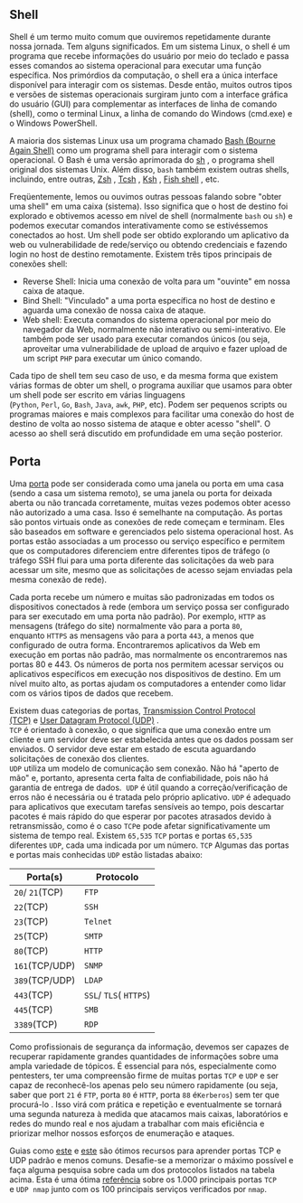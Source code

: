 
## Shell

Shell é um termo muito comum que ouviremos repetidamente durante nossa jornada. Tem alguns significados. Em um sistema Linux, o shell é um programa que recebe informações do usuário por meio do teclado e passa esses comandos ao sistema operacional para executar uma função específica. Nos primórdios da computação, o shell era a única interface disponível para interagir com os sistemas. Desde então, muitos outros tipos e versões de sistemas operacionais surgiram junto com a interface gráfica do usuário (GUI) para complementar as interfaces de linha de comando (shell), como o terminal Linux, a linha de comando do Windows (cmd.exe) e o Windows PowerShell.

A maioria dos sistemas Linux usa um programa chamado [Bash (Bourne Again Shell)](https://www.gnu.org/savannah-checkouts/gnu/bash/manual/bash.html) como um programa shell para interagir com o sistema operacional. O Bash é uma versão aprimorada do [sh](https://man7.org/linux/man-pages/man1/sh.1p.html) , o programa shell original dos sistemas Unix. Além disso, `bash` também existem outras shells, incluindo, entre outras, [Zsh](https://en.wikipedia.org/wiki/Z_shell) , [Tcsh](https://en.wikipedia.org/wiki/Tcsh) , [Ksh](https://en.wikipedia.org/wiki/KornShell) , [Fish shell](https://en.wikipedia.org/wiki/Fish_(Unix_shell)) , etc.

Freqüentemente, lemos ou ouvimos outras pessoas falando sobre "obter uma shell" em uma caixa (sistema). Isso significa que o host de destino foi explorado e obtivemos acesso em nível de shell (normalmente `bash` ou `sh`) e podemos executar comandos interativamente como se estivéssemos conectados ao host. Um shell pode ser obtido explorando um aplicativo da web ou vulnerabilidade de rede/serviço ou obtendo credenciais e fazendo login no host de destino remotamente. Existem três tipos principais de conexões shell:

- Reverse Shell: Inicia uma conexão de volta para um "ouvinte" em nossa caixa de ataque.
- Bind Shell: "Vinculado" a uma porta específica no host de destino e aguarda uma conexão de nossa caixa de ataque.
- Web shell: Executa comandos do sistema operacional por meio do navegador da Web, normalmente não interativo ou semi-interativo. Ele também pode ser usado para executar comandos únicos (ou seja, aproveitar uma vulnerabilidade de upload de arquivo e fazer upload de um script `PHP` para executar um único comando.

Cada tipo de shell tem seu caso de uso, e da mesma forma que existem várias formas de obter um shell, o programa auxiliar que usamos para obter um shell pode ser escrito em várias linguagens (`Python`, `Perl`, `Go`, `Bash`, `Java`, `awk`, `PHP`, etc). Podem ser pequenos scripts ou programas maiores e mais complexos para facilitar uma conexão do host de destino de volta ao nosso sistema de ataque e obter acesso "shell". O acesso ao shell será discutido em profundidade em uma seção posterior.

## Porta

Uma [porta](https://en.wikipedia.org/wiki/Port_(computer_networking)) pode ser considerada como uma janela ou porta em uma casa (sendo a casa um sistema remoto), se uma janela ou porta for deixada aberta ou não trancada corretamente, muitas vezes podemos obter acesso não autorizado a uma casa. Isso é semelhante na computação. As portas são pontos virtuais onde as conexões de rede começam e terminam. Eles são baseados em software e gerenciados pelo sistema operacional host. As portas estão associadas a um processo ou serviço específico e permitem que os computadores diferenciem entre diferentes tipos de tráfego (o tráfego SSH flui para uma porta diferente das solicitações da web para acessar um site, mesmo que as solicitações de acesso sejam enviadas pela mesma conexão de rede).

Cada porta recebe um número e muitas são padronizadas em todos os dispositivos conectados à rede (embora um serviço possa ser configurado para ser executado em uma porta não padrão). Por exemplo, `HTTP` as mensagens (tráfego do site) normalmente vão para a porta `80`, enquanto `HTTPS` as mensagens vão para a porta `443`, a menos que configurado de outra forma. Encontraremos aplicativos da Web em execução em portas não padrão, mas normalmente os encontraremos nas portas 80 e 443. Os números de porta nos permitem acessar serviços ou aplicativos específicos em execução nos dispositivos de destino. Em um nível muito alto, as portas ajudam os computadores a entender como lidar com os vários tipos de dados que recebem.

Existem duas categorias de portas, [Transmission Control Protocol (TCP)](https://en.wikipedia.org/wiki/Transmission_Control_Protocol) e [User Datagram Protocol (UDP)](https://en.wikipedia.org/wiki/User_Datagram_Protocol) .  
`TCP` é orientado à conexão, o que significa que uma conexão entre um cliente e um servidor deve ser estabelecida antes que os dados possam ser enviados. O servidor deve estar em estado de escuta aguardando solicitações de conexão dos clientes.  
`UDP` utiliza um modelo de comunicação sem conexão. Não há "aperto de mão" e, portanto, apresenta certa falta de confiabilidade, pois não há garantia de entrega de dados.  `UDP` é útil quando a correção/verificação de erros não é necessária ou é tratada pelo próprio aplicativo. `UDP` é adequado para aplicativos que executam tarefas sensíveis ao tempo, pois descartar pacotes é mais rápido do que esperar por pacotes atrasados ​​devido à retransmissão, como é o caso `TCP`e pode afetar significativamente um sistema de tempo real. Existem `65,535` `TCP` portas e portas `65,535` diferentes `UDP`, cada uma indicada por um número. `TCP` Algumas das portas e portas mais conhecidas `UDP` estão listadas abaixo:

|Porta(s)|Protocolo|
|---|---|
|`20`/ `21`(TCP)|`FTP`|
|`22`(TCP)|`SSH`|
|`23`(TCP)|`Telnet`|
|`25`(TCP)|`SMTP`|
|`80`(TCP)|`HTTP`|
|`161`(TCP/UDP)|`SNMP`|
|`389`(TCP/UDP)|`LDAP`|
|`443`(TCP)|`SSL`/ `TLS`( `HTTPS`)|
|`445`(TCP)|`SMB`|
|`3389`(TCP)|`RDP`|

Como profissionais de segurança da informação, devemos ser capazes de recuperar rapidamente grandes quantidades de informações sobre uma ampla variedade de tópicos. É essencial para nós, especialmente como pentesters, ter uma compreensão firme de muitas portas `TCP` e `UDP` e ser capaz de reconhecê-los apenas pelo seu número rapidamente (ou seja, saber que port `21` é `FTP`, porta `80` é `HTTP`, porta `88` é`Kerberos`) sem ter que procurá-lo . Isso virá com prática e repetição e eventualmente se tornará uma segunda natureza à medida que atacamos mais caixas, laboratórios e redes do mundo real e nos ajudam a trabalhar com mais eficiência e priorizar melhor nossos esforços de enumeração e ataques.

Guias como [este](https://www.stationx.net/common-ports-cheat-sheet/) e [este](https://packetlife.net/media/library/23/common-ports.pdf) são ótimos recursos para aprender portas TCP e UDP padrão e menos comuns. Desafie-se a memorizar o máximo possível e faça alguma pesquisa sobre cada um dos protocolos listados na tabela acima. Esta é uma ótima [referência](https://nullsec.us/top-1-000-tcp-and-udp-ports-nmap-default/) sobre os 1.000 principais portas `TCP` e `UDP`  `nmap` junto com os 100 principais serviços verificados por `nmap`.